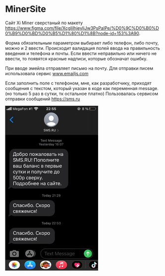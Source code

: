 # MinerSite

Сайт Xi Miner сверстаный по макету https://www.figma.com/file/XcgIilhjeyIjJw3PsPalPe/%D0%9C%D0%B0%D0%B9%D0%BD%D0%B5%D1%80%D1%8B?node-id=153%3A90.

Форма обязательным параметром выбирает либо телефон, либо почту, можно и 2 ввести. Происходит валидация полей ввода на правильность введения и телефона и почты. 
Если ввести неправильно или ничего не ввести, то появятся красные надписи, которые обозначат ошибку.

При вводе эмейла отправляет письмо на почту. Для отправки писем использовала сервис www.emailjs.com

Если заполнить поле с телефоном, мне, как разработчику, приходят сообщения с текстом, который указан в коде как переменная message.(но только 5 раз в сутки, тк остальное платно)
Пользовалась сервисом отправки сообщений https://sms.ru

<img src="img/screenshot.png" width="300" />
